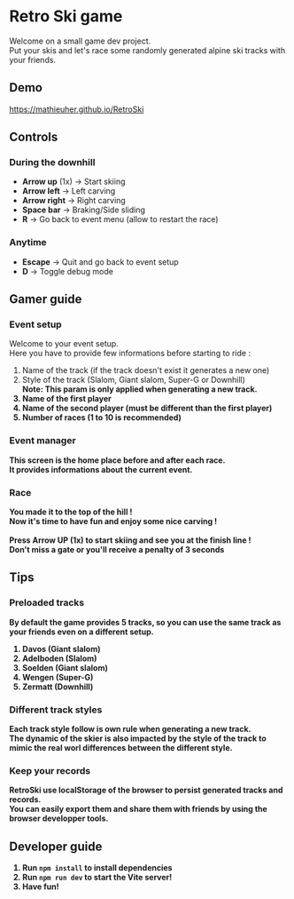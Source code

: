# Retro Ski game
Welcome on a small game dev project.<br>
Put your skis and let's race some randomly generated alpine ski tracks with your friends.

## Demo
https://mathieuher.github.io/RetroSki

## Controls
### During the downhill
* <b>Arrow up</b> (1x) -> Start skiing
* <b>Arrow left</b> -> Left carving
* <b>Arrow right</b> -> Right carving
* <b>Space bar</b> -> Braking/Side sliding
* <b>R</b> -> Go back to event menu (allow to restart the race)

### Anytime
* <b>Escape</b> -> Quit and go back to event setup
* <b>D</b> -> Toggle debug mode

## Gamer guide
### Event setup
Welcome to your event setup.<br>
Here you have to provide few informations before starting to ride :
1. Name of the track (if the track doesn't exist it generates a new one)
2. Style of the track (Slalom, Giant slalom, Super-G or Downhill)<br>
<b>Note: This param is only applied when generating a new track.
3. Name of the first player
4. Name of the second player (must be different than the first player)
5. Number of races (1 to 10 is recommended)
### Event manager
This screen is the home place before and after each race.<br>
It provides informations about the current event.
### Race
You made it to the top of the hill !<br>
Now it's time to have fun and enjoy some nice carving !<br><br>
Press <b>Arrow UP</b> (1x) to start skiing and see you at the finish line !<br>
Don't miss a gate or you'll receive a penalty of <b>3 seconds</b>

## Tips
### Preloaded tracks
By default the game provides 5 tracks, so you can use the same track as your friends even on a different setup.
1. Davos (Giant slalom)
2. Adelboden (Slalom)
3. Soelden (Giant slalom)
4. Wengen (Super-G)
5. Zermatt (Downhill)

### Different track styles
Each track style follow is own rule when generating a new track.<br>
The dynamic of the skier is also impacted by the style of the track to mimic the real worl differences between the different style.

### Keep your records
RetroSki use localStorage of the browser to persist generated tracks and records.<br> 
You can easily export them and share them with friends by using the browser developper tools.

## Developer guide
1. Run `npm install` to install dependencies
2. Run `npm run dev` to start the Vite server!
3. Have fun!
